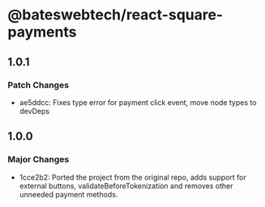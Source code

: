 # @bateswebtech/react-square-payments

## 1.0.1

### Patch Changes

- ae5ddcc: Fixes type error for payment click event, move node types to devDeps

## 1.0.0

### Major Changes

- 1cce2b2: Ported the project from the original repo, adds support for external buttons, validateBeforeTokenization and removes other unneeded payment methods.
